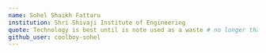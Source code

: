 ```yaml
---
name: Sohel Shaikh Fattaru
institution: Shri Shivaji Institute of Engineering 
quote: Technology is best until is note used as a waste # no longer than 100 characters, avoid using quotes(") to guarantee the format remains the same.
github_user: coolboy-sohel
---
```


